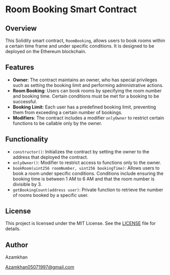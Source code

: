 # Room Booking Smart Contract

## Overview
This Solidity smart contract, `RoomBooking`, allows users to book rooms within a certain time frame and under specific conditions. It is designed to be deployed on the Ethereum blockchain.

## Features
- **Owner**: The contract maintains an owner, who has special privileges such as setting the booking limit and performing administrative actions.
- **Room Booking**: Users can book rooms by specifying the room number and booking time. Certain conditions must be met for a booking to be successful.
- **Booking Limit**: Each user has a predefined booking limit, preventing them from exceeding a certain number of bookings.
- **Modifiers**: The contract includes a modifier `onlyOwner` to restrict certain functions to be callable only by the owner.

## Functionality
- `constructor()`: Initializes the contract by setting the owner to the address that deployed the contract.
- `onlyOwner()`: Modifier to restrict access to functions only to the owner.
- `bookRoom(uint256 roomNumber, uint256 bookingTime)`: Allows users to book a room under specific conditions. Conditions include ensuring the booking time is between 1 AM to 6 AM and that the room number is divisible by 3.
- `getBookingCount(address user)`: Private function to retrieve the number of rooms booked by a specific user.

## License
This project is licensed under the MIT License. See the [LICENSE](LICENSE) file for details.

## Author

Azamkhan

Azamkhan05071997@gmail.com
